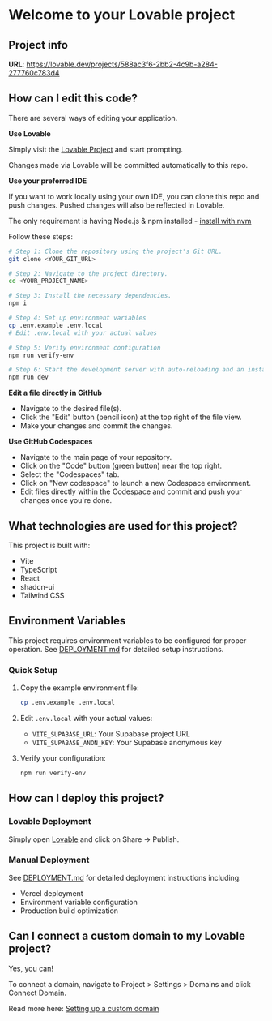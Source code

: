 # Welcome to your Lovable project

## Project info

**URL**: https://lovable.dev/projects/588ac3f6-2bb2-4c9b-a284-277760c783d4

## How can I edit this code?

There are several ways of editing your application.

**Use Lovable**

Simply visit the [Lovable Project](https://lovable.dev/projects/588ac3f6-2bb2-4c9b-a284-277760c783d4) and start prompting.

Changes made via Lovable will be committed automatically to this repo.

**Use your preferred IDE**

If you want to work locally using your own IDE, you can clone this repo and push changes. Pushed changes will also be reflected in Lovable.

The only requirement is having Node.js & npm installed - [install with nvm](https://github.com/nvm-sh/nvm#installing-and-updating)

Follow these steps:

```sh
# Step 1: Clone the repository using the project's Git URL.
git clone <YOUR_GIT_URL>

# Step 2: Navigate to the project directory.
cd <YOUR_PROJECT_NAME>

# Step 3: Install the necessary dependencies.
npm i

# Step 4: Set up environment variables
cp .env.example .env.local
# Edit .env.local with your actual values

# Step 5: Verify environment configuration
npm run verify-env

# Step 6: Start the development server with auto-reloading and an instant preview.
npm run dev
```

**Edit a file directly in GitHub**

- Navigate to the desired file(s).
- Click the "Edit" button (pencil icon) at the top right of the file view.
- Make your changes and commit the changes.

**Use GitHub Codespaces**

- Navigate to the main page of your repository.
- Click on the "Code" button (green button) near the top right.
- Select the "Codespaces" tab.
- Click on "New codespace" to launch a new Codespace environment.
- Edit files directly within the Codespace and commit and push your changes once you're done.

## What technologies are used for this project?

This project is built with:

- Vite
- TypeScript
- React
- shadcn-ui
- Tailwind CSS

## Environment Variables

This project requires environment variables to be configured for proper operation. See [DEPLOYMENT.md](./DEPLOYMENT.md) for detailed setup instructions.

### Quick Setup

1. Copy the example environment file:
   ```bash
   cp .env.example .env.local
   ```

2. Edit `.env.local` with your actual values:
   - `VITE_SUPABASE_URL`: Your Supabase project URL
   - `VITE_SUPABASE_ANON_KEY`: Your Supabase anonymous key

3. Verify your configuration:
   ```bash
   npm run verify-env
   ```

## How can I deploy this project?

### Lovable Deployment
Simply open [Lovable](https://lovable.dev/projects/588ac3f6-2bb2-4c9b-a284-277760c783d4) and click on Share -> Publish.

### Manual Deployment
See [DEPLOYMENT.md](./DEPLOYMENT.md) for detailed deployment instructions including:
- Vercel deployment
- Environment variable configuration
- Production build optimization

## Can I connect a custom domain to my Lovable project?

Yes, you can!

To connect a domain, navigate to Project > Settings > Domains and click Connect Domain.

Read more here: [Setting up a custom domain](https://docs.lovable.dev/tips-tricks/custom-domain#step-by-step-guide)
